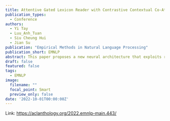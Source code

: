 ```yaml
---
title: Attentive Gated Lexicon Reader with Contrastive Contextual Co-Attention for Sentiment Classification
publication_types:
  - Conference
authors:
  - Yi Tay
  - Luu_Anh_Tuan
  - Siu Cheung Hui
  - Jian Su
publication: "Empirical Methods in Natural Language Processing"
publication_short: EMNLP
abstract: This paper proposes a new neural architecture that exploits readily available sentiment lexicon resources. The key idea is that that incorporating a word-level prior can aid in the representation learning process, eventually improving model performance. To this end, our model employs two distinctly unique components, i.e., (1) we introduce a lexicon-driven contextual attention mechanism to imbue lexicon words with long-range contextual information and (2), we introduce a contrastive co-attention mechanism that models contrasting polarities between all positive and negative words in a sentence. Via extensive experiments, we show that our approach outperforms many other neural baselines on sentiment classification tasks on multiple benchmark datasets.
draft: false
featured: false
tags:
  - EMNLP
image:
  filename: ""
  focal_point: Smart
  preview_only: false
date: '2022-10-01T00:00:00Z'
---
```

Link: https://aclanthology.org/2022.emnlp-main.443/